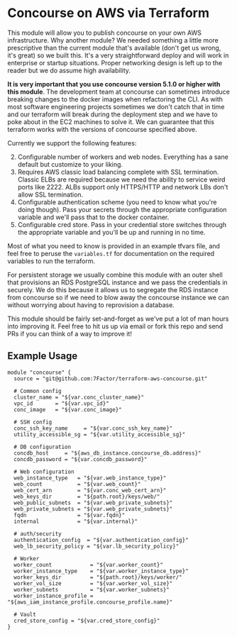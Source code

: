 # Concourse on AWS via Terraform

This module will allow you to publish concourse on your own AWS infrastructure. Why another module? We needed something a little more prescriptive than the current module that's available (don't get us wrong, it's great) so we built this. It's a very straightforward deploy and will work in enterprise or startup situations. Proper networking design is left up to the reader but we do assume high availability.

**It is very important that you use concourse version 5.1.0 or higher with this module**. The development team at concourse can sometimes introduce breaking changes to the docker images when refactoring the CLI. As with most software engineering projects sometimes we don't catch that in time and our terraform will break during the deployment step and we have to poke about in the EC2 machines to solve it. We can guarantee that this terraform works with the versions of concourse specified above.

Currently we support the following features:

2. Configurable number of workers and web nodes. Everything has a sane default but customize to your liking.
3. Requires AWS classic load balancing complete with SSL termination. Classic ELBs are required because we need the ability to service weird ports like 2222. ALBs support only HTTPS/HTTP and network LBs don't allow SSL termination.
4. Configurable authentication scheme (you need to know what you're doing though). Pass your secrets through the appropriate configuration variable and we'll pass that to the docker container.
5. Configurable cred store. Pass in your credential store switches through the appropriate variable and you'll be up and running in no time.

Most of what you need to know is provided in an example tfvars file, and feel free to peruse the `variables.tf` for documentation on the required variables to run the terraform.

For persistent storage we usually combine this module with an outer shell that provisions an RDS PostgreSQL instance and we pass the credentials in securely. We do this because it allows us to segregate the RDS instance from concourse so if we need to blow away the concourse instance we can without worrying about having to reprovision a database.

This module should be fairly set-and-forget as we've put a lot of man hours into improving it. Feel free to hit us up via email or fork this repo and send PRs if you can think of a way to improve it!

## Example Usage

```hcl-terraform
module "concourse" {
  source = "git@github.com:7Factor/terraform-aws-concourse.git"

  # Common config
  cluster_name = "${var.conc_cluster_name}"
  vpc_id       = "${var.vpc_id}"
  conc_image   = "${var.conc_image}"

  # SSH config
  conc_ssh_key_name     = "${var.conc_ssh_key_name}"
  utility_accessible_sg = "${var.utility_accessible_sg}"

  # DB configuration
  concdb_host     = "${aws_db_instance.concourse_db.address}"
  concdb_password = "${var.concdb_password}"

  # Web configuration
  web_instance_type   = "${var.web_instance_type}"
  web_count           = "${var.web_count}"
  web_cert_arn        = "${var.conc_web_cert_arn}"
  web_keys_dir        = "${path.root}/keys/web/"
  web_public_subnets  = "${var.web_private_subnets}"
  web_private_subnets = "${var.web_private_subnets}"
  fqdn                = "${var.fqdn}"
  internal            = "${var.internal}"

  # auth/security
  authentication_config  = "${var.authentication_config}"
  web_lb_security_policy = "${var.lb_security_policy}"

  # Worker
  worker_count            = "${var.worker_count}"
  worker_instance_type    = "${var.worker_instance_type}"
  worker_keys_dir         = "${path.root}/keys/worker/"
  worker_vol_size         = "${var.worker_vol_size}"
  worker_subnets          = "${var.worker_subnets}"
  worker_instance_profile = "${aws_iam_instance_profile.concourse_profile.name}"

  # Vault
  cred_store_config = "${var.cred_store_config}"
}
```